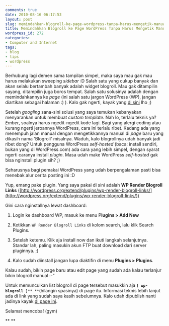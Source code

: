 ```yaml
---
comments: true
date: 2010-08-16 06:17:53
layout: post
slug: memindahkan-blogroll-ke-page-wordpress-tanpa-harus-mengetik-manual
title: Memindahkan Blogroll ke Page WordPress Tanpa Harus Mengetik Manual
wordpress_id: 272
categories:
- Computer and Internet
tags:
- blog
- tips
- wordpress
---
```


Berhubung lagi demen sama tampilan simpel, maka saya mau gak mau harus melakukan sweeping _sidebar_ :D Salah satu yang cukup banyak dan akan selalu bertambah banyak adalah widget blogroll. Mau gak ditampilin sayang, ditampilin juga boros tempat. Salah satu solusinya adalah dengan memindahkannya ke _page_ (ini salah satu jargon WordPress (WP), jangan diartikan sebagai halaman :) ). Kalo gak ngerti, kayak yang [di sini](http://akhyar.web.id/blogroll) lho ;)

<!-- more -->

Setelah _googling_ sana-sini solusi yang saya temukan kebanyakan menyarankan untuk membuat _custom template_. Nah lo, terlalu teknis ya? _Ember_, soalnya harus ngedit-ngedit kode lagi. Bagi yang alergi coding atau kurang ngerti jeroannya WordPress, cara ini terlalu ribet. Kadang ada yang menempuh jalan manual dengan mengetikkannya manual di _page_ baru yang dikasih nama 'Blogroll' misalnya. Waduh, kalo blogrollnya udah banyak jadi ribet dong? Untuk pengguna WordPress _self-hosted_ (baca: install sendiri, bukan yang di WordPress.com) ada cara yang lebih simpel, dengan syarat ngerti caranya install _plugin_. Masa udah make WordPress _self-hosted_ gak bisa nginstall plugin sih? ;)

Seharusnya bagi pemakai WordPress yang udah berpengalaman pasti bisa menebak alur cerita posting ini :D

Yup, emang pake plugin. Yang saya pakai di sini adalah **WP Render Blogroll Links** ([http://wordpress.org/extend/plugins/wp-render-blogroll-links/](http://wordpress.org/extend/plugins/wp-render-blogroll-links/))

Gini cara nginstallnya lewat dashboard:



	
  1. Login ke dashboard WP, masuk ke menu P**lugins > Add New**

	
  2. Ketikkan `WP Render Blogroll Links` di kolom search, lalu klik Search Plugins.

	
  3. Setelah ketemu. Klik aja install now dan ikuti langkah selanjutnya. Standar lah, paling masukin akun FTP buat download dari server pluginnya. ;)

	
  4. Kalo sudah diinstall jangan lupa diaktifin di menu **Plugins > Plugins**.


Kalau sudah, bikin page baru atau edit page yang sudah ada kalau terlanjur bikin blogroll manual :-"

Untuk memunculkan list blogroll di page tersebut masukkin aja **`[ wp-blogroll ]`**`** **`(hilangin spasinya) di page itu. Informasi teknis lebih lanjut ada di link yang sudah saya kasih sebelumnya. Kalo udah dipublish nanti jadinya kayak [di page ini](http://akhyar.web.id/blogroll/).

Selamat mencoba! (gym)

**
**
